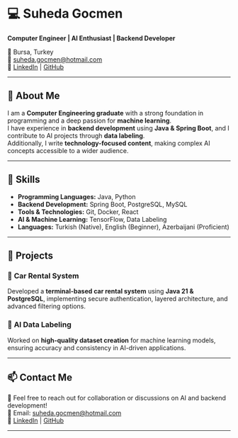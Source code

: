 # 💻 Suheda Gocmen  

**Computer Engineer | AI Enthusiast | Backend Developer**  

📍 Bursa, Turkey  
📧 suheda.gocmen@hotmail.com  
🔗 [LinkedIn](https://linkedin.com/in/gocmensuheda) | [GitHub](https://github.com/gocmensuheda)  

---

## 🚀 About Me  

I am a **Computer Engineering graduate** with a strong foundation in programming and a deep passion for **machine learning**.  
I have experience in **backend development** using **Java & Spring Boot**, and I contribute to AI projects through **data labeling**.  
Additionally, I write **technology-focused content**, making complex AI concepts accessible to a wider audience.  

---

## 🔧 Skills  

- **Programming Languages:** Java, Python  
- **Backend Development:** Spring Boot, PostgreSQL, MySQL  
- **Tools & Technologies:** Git, Docker, React  
- **AI & Machine Learning:** TensorFlow, Data Labeling  
- **Languages:** Turkish (Native), English (Beginner), Azerbaijani (Proficient)  

---

## 📌 Projects  

### 🚗 **Car Rental System**  
Developed a **terminal-based car rental system** using **Java 21 & PostgreSQL**, implementing secure authentication, layered architecture, and advanced filtering options.  

### 🤖 **AI Data Labeling**  
Worked on **high-quality dataset creation** for machine learning models, ensuring accuracy and consistency in AI-driven applications.  

---

## 📫 Contact Me  

💬 Feel free to reach out for collaboration or discussions on AI and backend development!  
📧 Email: suheda.gocmen@hotmail.com  
🔗 [LinkedIn](https://linkedin.com/in/suhedagocmen) | [GitHub](https://github.com/suhedagocmen)  

---
